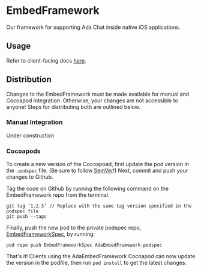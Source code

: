 # EmbedFramework
Our framework for supporting Ada Chat inside native iOS applications.

## Usage
Refer to client-facing docs [here](https://github.com/AdaSupport/docs/blob/master/ada-ios-sdk.md).

## Distribution
Changes to the EmbedFramework must be made available for manual and Cocoapod integration. Otherwise, your changes are not accessible to anyone! Steps for distributing both are outlined below.

### Manual Integration
Under construction

### Cocoapods
To create a new version of the Cocoapoad, first update the pod version in the `.podspec` file. (Be sure to follow [SemVer](https://semver.org/)!) Next, commit and push your changes to Github.

Tag the code on Github by running the following command on the EmbedFramework repo from the terminal.

```
git tag ‘1.2.3’ // Replace with the same tag version specified in the podspec file
git push --tags
```
Finally, push the new pod to the private podspec repo, [EmbedFrameworkSpec](https://github.com/AdaSupport/EmbedFrameworkSpec), by running:

```
pod repo push EmbedFrameworkSpec AdaEmbedFramework.podspec
```

That's it! Clients using the AdaEmbedFramework Cocoapod can now update the version in the podfile, then run `pod install` to get the latest changes.
